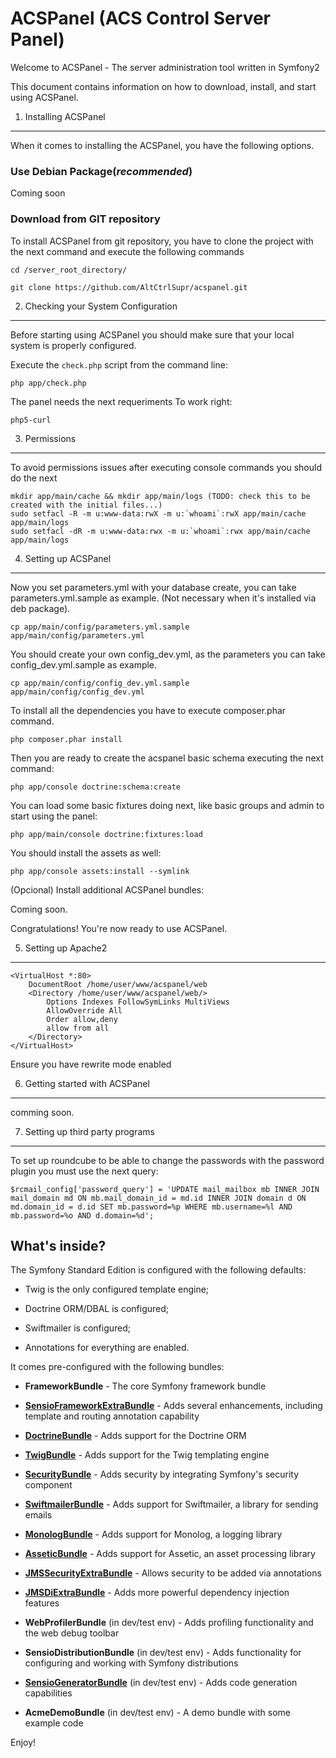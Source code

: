 ACSPanel (ACS Control Server Panel)
===================================

Welcome to ACSPanel - The server administration tool written in Symfony2

This document contains information on how to download, install, and start
using ACSPanel.

1) Installing ACSPanel
----------------------

When it comes to installing the ACSPanel, you have the
following options.

### Use Debian Package(*recommended*)

Coming soon

### Download from GIT repository

To install ACSPanel from git repository, you have to clone the project with 
the next command and execute the following commands 

    cd /server_root_directory/

    git clone https://github.com/AltCtrlSupr/acspanel.git


2) Checking your System Configuration
-------------------------------------

Before starting using ACSPanel you should make sure that your local system is properly
configured.

Execute the `check.php` script from the command line:

    php app/check.php

The panel needs the next requeriments To work right:

    php5-curl

3) Permissions
--------------

To avoid permissions issues after executing console commands you should do the next

    mkdir app/main/cache && mkdir app/main/logs (TODO: check this to be created with the initial files...)
    sudo setfacl -R -m u:www-data:rwX -m u:`whoami`:rwX app/main/cache app/main/logs
    sudo setfacl -dR -m u:www-data:rwx -m u:`whoami`:rwx app/main/cache app/main/logs

4) Setting up ACSPanel
--------------------

Now you set parameters.yml with your database create, you can take parameters.yml.sample as example. (Not necessary when it's installed via deb package).

    cp app/main/config/parameters.yml.sample app/main/config/parameters.yml

You should create your own config_dev.yml, as the parameters you can take config_dev.yml.sample as example.

    cp app/main/config/config_dev.yml.sample app/main/config/config_dev.yml


To install all the dependencies you have to execute composer.phar command.

    php composer.phar install

Then you are ready to create the acspanel basic schema executing the next command:

    php app/console doctrine:schema:create

You can load some basic fixtures doing next, like basic groups and admin to start using the panel:

    php app/main/console doctrine:fixtures:load

You should install the assets as well:

    php app/console assets:install --symlink

(Opcional) Install additional ACSPanel bundles:

Coming soon.

Congratulations! You're now ready to use ACSPanel.

5) Setting up Apache2
--------------------

    <VirtualHost *:80>
        DocumentRoot /home/user/www/acspanel/web
        <Directory /home/user/www/acspanel/web/>
            Options Indexes FollowSymLinks MultiViews
            AllowOverride All
            Order allow,deny
            allow from all
        </Directory>
    </VirtualHost>

Ensure you have rewrite mode enabled

6) Getting started with ACSPanel
-------------------------------

comming soon.

7) Setting up third party programs
-------------------------------

To set up roundcube to be able to change the passwords with the password plugin you must use the next query:

    $rcmail_config['password_query'] = 'UPDATE mail_mailbox mb INNER JOIN mail_domain md ON mb.mail_domain_id = md.id INNER JOIN domain d ON md.domain_id = d.id SET mb.password=%p WHERE mb.username=%l AND mb.password=%o AND d.domain=%d';

What's inside?
---------------

The Symfony Standard Edition is configured with the following defaults:

  * Twig is the only configured template engine;

  * Doctrine ORM/DBAL is configured;

  * Swiftmailer is configured;

  * Annotations for everything are enabled.

It comes pre-configured with the following bundles:

  * **FrameworkBundle** - The core Symfony framework bundle

  * [**SensioFrameworkExtraBundle**][6] - Adds several enhancements, including
    template and routing annotation capability

  * [**DoctrineBundle**][7] - Adds support for the Doctrine ORM

  * [**TwigBundle**][8] - Adds support for the Twig templating engine

  * [**SecurityBundle**][9] - Adds security by integrating Symfony's security
    component

  * [**SwiftmailerBundle**][10] - Adds support for Swiftmailer, a library for
    sending emails

  * [**MonologBundle**][11] - Adds support for Monolog, a logging library

  * [**AsseticBundle**][12] - Adds support for Assetic, an asset processing
    library

  * [**JMSSecurityExtraBundle**][13] - Allows security to be added via
    annotations

  * [**JMSDiExtraBundle**][14] - Adds more powerful dependency injection
    features

  * **WebProfilerBundle** (in dev/test env) - Adds profiling functionality and
    the web debug toolbar

  * **SensioDistributionBundle** (in dev/test env) - Adds functionality for
    configuring and working with Symfony distributions

  * [**SensioGeneratorBundle**][15] (in dev/test env) - Adds code generation
    capabilities

  * **AcmeDemoBundle** (in dev/test env) - A demo bundle with some example
    code

Enjoy!

[1]:  http://symfony.com/doc/2.1/book/installation.html
[2]:  http://getcomposer.org/
[3]:  http://symfony.com/download
[4]:  http://symfony.com/doc/2.1/quick_tour/the_big_picture.html
[5]:  http://symfony.com/doc/2.1/index.html
[6]:  http://symfony.com/doc/2.1/bundles/SensioFrameworkExtraBundle/index.html
[7]:  http://symfony.com/doc/2.1/book/doctrine.html
[8]:  http://symfony.com/doc/2.1/book/templating.html
[9]:  http://symfony.com/doc/2.1/book/security.html
[10]: http://symfony.com/doc/2.1/cookbook/email.html
[11]: http://symfony.com/doc/2.1/cookbook/logging/monolog.html
[12]: http://symfony.com/doc/2.1/cookbook/assetic/asset_management.html
[13]: http://jmsyst.com/bundles/JMSSecurityExtraBundle/master
[14]: http://jmsyst.com/bundles/JMSDiExtraBundle/master
[15]: http://symfony.com/doc/2.1/bundles/SensioGeneratorBundle/index.html
